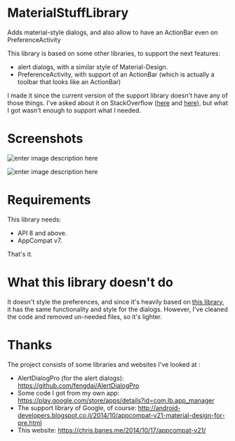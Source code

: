 MaterialStuffLibrary
====================

Adds material-style dialogs, and also allow to have an ActionBar even on PreferenceActivity

This library is based on some other libraries, to support the next features:

 - alert dialogs, with a similar style of Material-Design.
 - PreferenceActivity, with support of an ActionBar (which is actually a toolbar that looks like an ActionBar)
 
I made it since the current version of the support library doesn't have any of those things. I've asked about it on StackOverflow ([here](http://stackoverflow.com/q/26473648) and [here](http://stackoverflow.com/q/26495530/)), but what I got wasn't enough to support what I needed.

Screenshots
==
![enter image description here](https://raw.githubusercontent.com/AndroidDeveloperLB/MaterialStuffLibrary/master/1.png)

![enter image description here](https://raw.githubusercontent.com/AndroidDeveloperLB/MaterialStuffLibrary/master/2.png)

Requirements
==
This library needs:
 - API 8 and above.
 - AppCompat v7.

That's it.

What this library doesn't do
==
It doesn't style the preferences, and since it's heavily based on [this library](https://github.com/fengdai/AlertDialogPro), it has the same functionality and style for the dialogs. However, I've cleaned the code and removed un-needed files, so it's lighter.

Thanks
==
The project consists of some libraries and websites I've looked at :
 - AlertDialogPro (for the alert dialogs):
 https://github.com/fengdai/AlertDialogPro
 - Some code I got from my own app:
 https://play.google.com/store/apps/details?id=com.lb.app_manager
 - The support library of Google, of course:
 http://android-developers.blogspot.co.il/2014/10/appcompat-v21-material-design-for-pre.html
 - This website:
 https://chris.banes.me/2014/10/17/appcompat-v21/  
